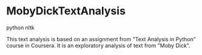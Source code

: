 # MobyDickTextAnalysis
python nltk

This text analysis is based on an assignment from "Text Analysis in Python" course in Coursera.
It is an exploratory analysis of text from "Moby Dick". 
